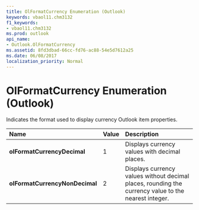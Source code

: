 ```yaml
---
title: OlFormatCurrency Enumeration (Outlook)
keywords: vbaol11.chm3132
f1_keywords:
- vbaol11.chm3132
ms.prod: outlook
api_name:
- Outlook.OlFormatCurrency
ms.assetid: 8fd3dbad-66cc-fd76-ac88-54e5d7612a25
ms.date: 06/08/2017
localization_priority: Normal
---
```



# OlFormatCurrency Enumeration (Outlook)

Indicates the format used to display currency Outlook item properties.



|Name|Value|Description|
|:-----|:-----|:-----|
| **olFormatCurrencyDecimal**|1|Displays currency values with decimal places.|
| **olFormatCurrencyNonDecimal**|2|Displays currency values without decimal places, rounding the currency value to the nearest integer.|


